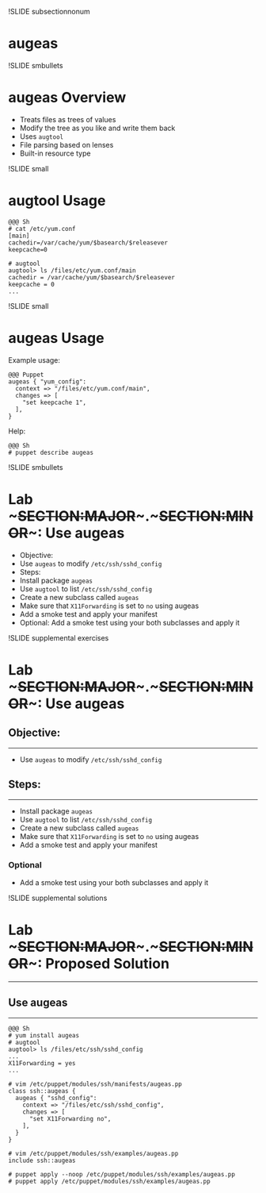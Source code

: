 !SLIDE subsectionnonum
# augeas

!SLIDE smbullets
# augeas Overview

* Treats files as trees of values
* Modify the tree as you like and write them back
* Uses `augtool`
* File parsing based on lenses
* Built-in resource type


!SLIDE small
# augtool Usage

    @@@ Sh
    # cat /etc/yum.conf
    [main]
    cachedir=/var/cache/yum/$basearch/$releasever
    keepcache=0

    # augtool
    augtool> ls /files/etc/yum.conf/main
    cachedir = /var/cache/yum/$basearch/$releasever
    keepcache = 0
    ...


!SLIDE small
# augeas Usage

Example usage:

    @@@ Puppet
    augeas { "yum_config":
      context => "/files/etc/yum.conf/main",
      changes => [
        "set keepcache 1",
      ],
    }

Help:

    @@@ Sh
    # puppet describe augeas


!SLIDE smbullets
# Lab ~~~SECTION:MAJOR~~~.~~~SECTION:MINOR~~~: Use augeas

* Objective:
 * Use `augeas` to modify `/etc/ssh/sshd_config`
* Steps:
 * Install package `augeas`
 * Use `augtool` to list `/etc/ssh/sshd_config`
 * Create a new subclass called `augeas`
 * Make sure that `X11Forwarding` is set to `no` using augeas
 * Add a smoke test and apply your manifest 
 * Optional: Add a smoke test using your both subclasses and apply it


!SLIDE supplemental exercises
# Lab ~~~SECTION:MAJOR~~~.~~~SECTION:MINOR~~~: Use augeas

## Objective:

****

* Use `augeas` to modify `/etc/ssh/sshd_config`

## Steps:

****

* Install package `augeas`
* Use `augtool` to list `/etc/ssh/sshd_config`
* Create a new subclass called `augeas`
* Make sure that `X11Forwarding` is set to `no` using augeas
* Add a smoke test and apply your manifest

### Optional

* Add a smoke test using your both subclasses and apply it

!SLIDE supplemental solutions
# Lab ~~~SECTION:MAJOR~~~.~~~SECTION:MINOR~~~: Proposed Solution

****

## Use augeas

****

    @@@ Sh
    # yum install augeas
    # augtool
    augtool> ls /files/etc/ssh/sshd_config
    ...
    X11Forwarding = yes
    ...

    # vim /etc/puppet/modules/ssh/manifests/augeas.pp
    class ssh::augeas {
      augeas { "sshd_config":
        context => "/files/etc/ssh/sshd_config",
        changes => [
          "set X11Forwarding no",
        ],
      }
    }

    # vim /etc/puppet/modules/ssh/examples/augeas.pp
    include ssh::augeas
 
    # puppet apply --noop /etc/puppet/modules/ssh/examples/augeas.pp
    # puppet apply /etc/puppet/modules/ssh/examples/augeas.pp
